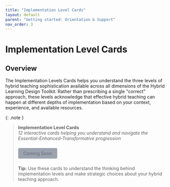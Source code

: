 ```yaml
---
title: "Implementation Level Cards"
layout: default
parent: "Getting started: Orientation & Support"
nav_order: 3
---
```


# Implementation Level Cards



## Overview
The Implementation Levels Cards helps you understand the three levels of hybrid teaching sophistication available across all dimensions of the Hybrid Learning Design Toolkit. Rather than prescribing a single "correct" approach, these levels acknowledge that effective hybrid teaching can happen at different depths of implementation based on your context, experience, and available resources.


{: .note }
> **Implementation Level Cards**  
> *12 interactive cards helping you understand and navigate the Essential-Enhanced-Transformative progression*
>
> <span style="display: inline-block; background: #9ca3af; color: #6b7280; padding: 8px 16px; text-decoration: none; border-radius: 4px; font-weight: 500; margin: 8px 0; font-size: 14px; cursor: not-allowed;">
> Coming Soon
> </span>
>
> **Tip:** Use these cards to understand the thinking behind implementation levels and make strategic choices about your hybrid teaching approach.



